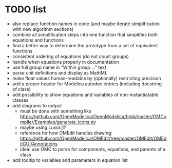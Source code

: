 # TODO list

* also replace function names in code (and maybe iterate simplification with new algorithm sections)
* combine all simplification steps into one function that simplifies both equations and functions
* find a better way to determine the prototype from a set of equivalent functions
* consistent ordering of equations (do not count groups)
* handle when equations properly in documentation
* use full group name in "Within group ..." text
* parse unit definitions and display as MathML
* make float values human-readable by (optionally) restricting precision
* add a proper header for Modelica autodoc entries (including docstring of class)
* add possibility to show equations and variables of non-instantiatable classes
* add diagrams to output
  * must be done with something like https://github.com/OpenModelica/OpenModelica/blob/master/OMCompiler/Examples/generate_icons.py
  * maybe using Luxor.jl?
  * reference for how OMEdit handles drawing: https://github.com/OpenModelica/OMEdit/tree/master/OMEdit/OMEditGUI/Annotations
  * idea: use OMC to parse for components, equations, and parents of a class
* add tooltip to variables and parameters in equation list
